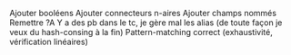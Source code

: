 Ajouter booléens
Ajouter connecteurs n-aires
Ajouter champs nommés
Remettre ?A
Y a des pb dans le tc, je gère mal les alias
(de toute façon je veux du hash-consing à la fin)
Pattern-matching correct (exhaustivité, vérification linéaires)